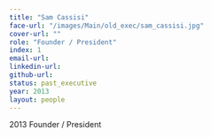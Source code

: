 ```yaml
---
title: "Sam Cassisi"
face-url: "/images/Main/old_exec/sam_cassisi.jpg"
cover-url: ""
role: "Founder / President"
index: 1
email-url:
linkedin-url:
github-url:
status: past_executive
year: 2013
layout: people
---
```

2013 Founder / President